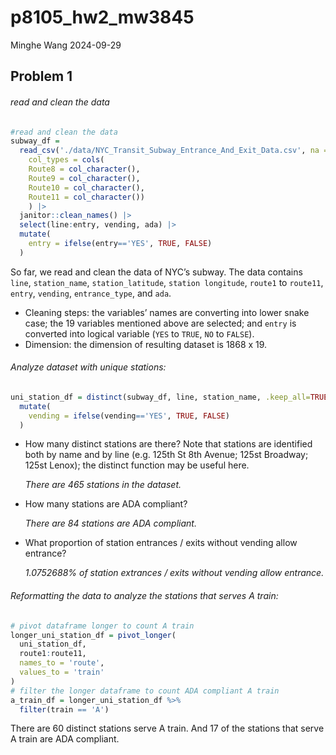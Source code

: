 p8105_hw2_mw3845
================
Minghe Wang
2024-09-29

## Problem 1

###### read and clean the data

``` r
#read and clean the data
subway_df = 
  read_csv('./data/NYC_Transit_Subway_Entrance_And_Exit_Data.csv', na = "",
    col_types = cols(
    Route8 = col_character(),
    Route9 = col_character(),
    Route10 = col_character(),
    Route11 = col_character())
    ) |>
  janitor::clean_names() |>
  select(line:entry, vending, ada) |>
  mutate(
    entry = ifelse(entry=='YES', TRUE, FALSE)
  )
```

So far, we read and clean the data of NYC’s subway. The data contains
`line`, `station_name`, `station_latitude`, `station longitude`,
`route1` to `route11`, `entry`, `vending`, `entrance_type`, and `ada`.

- Cleaning steps: the variables’ names are converting into lower snake
  case; the 19 variables mentioned above are selected; and `entry` is
  converted into logical variable (`YES` to `TRUE`, `NO` to `FALSE`).
- Dimension: the dimension of resulting dataset is 1868 x 19.

###### Analyze dataset with unique stations:

``` r
uni_station_df = distinct(subway_df, line, station_name, .keep_all=TRUE) |>
  mutate(
    vending = ifelse(vending=='YES', TRUE, FALSE)
  )
```

- How many distinct stations are there? Note that stations are
  identified both by name and by line (e.g. 125th St 8th Avenue; 125st
  Broadway; 125st Lenox); the distinct function may be useful here.

  *There are 465 stations in the dataset.*

- How many stations are ADA compliant?

  *There are 84 stations are ADA compliant.*

- What proportion of station entrances / exits without vending allow
  entrance?

  *1.0752688% of station extrances / exits without vending allow
  entrance.*

###### Reformatting the data to analyze the stations that serves A train:

``` r
# pivot dataframe longer to count A train
longer_uni_station_df = pivot_longer(
  uni_station_df,
  route1:route11,
  names_to = 'route',
  values_to = 'train'
)
# filter the longer dataframe to count ADA compliant A train
a_train_df = longer_uni_station_df %>%
  filter(train == 'A')
```

There are 60 distinct stations serve A train. And 17 of the stations
that serve A train are ADA compliant.

